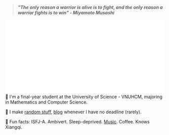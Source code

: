 > ***"The only reason a warrior is alive is to fight, and the only reason a warrior fights is to win" - Miyamoto Musashi***

<a href="https://github.com/ngntrgduc/github-stats">
  <img align="right" src="https://github.com/ngntrgduc/github-stats/blob/master/generated/overview.svg"/>
</a>

📖 I'm a final-year student at the University of Science - VNUHCM, majoring in Mathematics and Computer Science.

🧪 I make [random stuff](https://github.com/ngntrgduc/info), [blog](https://ngntrgduc.github.io/) whenever I have no deadline (rarely).

🐧 Fun facts: ISFJ-A. Ambivert. Sleep-deprived. [Music](https://soundcloud.com/ngntrgduc). Coffee. Knows Xiangqi.
